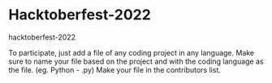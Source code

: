 # Hacktoberfest-2022
hacktoberfest-2022

To participate, just add a file of any coding project in any language. Make sure to name your file based on the project and with the coding language as the file. (eg. Python - .py)
Make your file in the contributors list.
